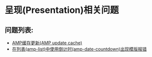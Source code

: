 # 呈现\(Presentation\)相关问题

## 问题列表:

* [AMP缓存更新\(AMP update cache\)](amp-update-cache/)
* [在列表\(amp-list\)中使用倒计时\(amp-date-countdown\)出现模版报错](amp-list-amp-date-countdown.md)
